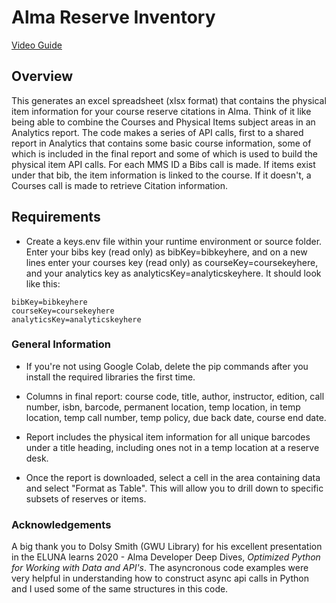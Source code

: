 # Alma Reserve Inventory

[Video Guide](https://youtu.be/nmApjxm8vFE)

## Overview
This generates an excel spreadsheet (xlsx format) that contains the physical item information for your course reserve citations in Alma. Think of it like being able to combine the Courses and Physical Items subject areas in an Analytics report. The code makes a series of API calls, first to a shared report in Analytics that contains some basic course information, some of which is included in the final report and some of which is used to build the physical item API calls. For each MMS ID a Bibs call is made. If items exist under that bib, the item information is linked to the course. If it doesn't, a Courses call is made to retrieve Citation information.

## Requirements
- Create a keys.env file within your runtime environment or source folder. Enter your bibs key (read only) as bibKey=bibkeyhere, and on a new lines enter your courses key (read only) as courseKey=coursekeyhere, and your analytics key as analyticsKey=analyticskeyhere. It should look like this:
    
`bibKey=bibkeyhere`
\
`courseKey=coursekeyhere`
\
`analyticsKey=analyticskeyhere`


### General Information

- If you're not using Google Colab, delete the pip commands after you install the required libraries the first time.

- Columns in final report: course code, title, author, instructor, edition, call number, isbn, barcode, permanent location, temp location, in temp location, temp call number, temp policy, due back date, course end date.

- Report includes the physical item information for all unique barcodes under a title heading, including ones not in a temp location at a reserve desk.

- Once the report is downloaded, select a cell in the area containing data and select "Format as Table". This will allow you to drill down to specific subsets of reserves or items.


### Acknowledgements

A big thank you to Dolsy Smith (GWU Library) for his excellent presentation in the ELUNA learns 2020 - Alma Developer Deep Dives, *Optimized Python for Working with Data and API's*. The asyncronous code examples were very helpful in understanding how to construct async api calls in Python and I used some of the same structures in this code.
